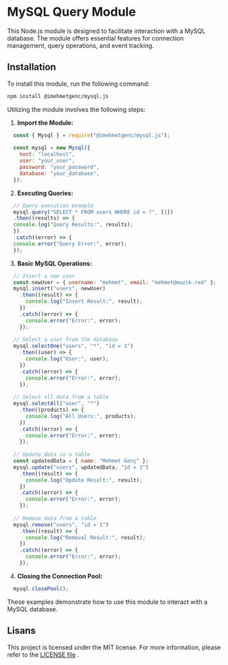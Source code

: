 # MySQL Query Module

This Node.js module is designed to facilitate interaction with a MySQL database. The module offers essential features for connection management, query operations, and event tracking.

## Installation

To install this module, run the following command:

```bash
npm install @imehmetgenc/mysql.js
```

Utilizing the module involves the following steps:

1. **Import the Module:**

```javascript
  const { Mysql } = require("@imehmetgenc/mysql.js");
  
  const mysql = new Mysql({
    host: "localhost",
    user: "your_user",
    password: "your_password",
    database: "your_database",
  });
```

2. **Executing Queries:**

```javascript
  // Query execution example
  mysql.query("SELECT * FROM users WHERE id = ?", [1])
  .then((results) => {
  console.log("Query Results:", results);
  })
  .catch((error) => {
  console.error("Query Error:", error);
  });
```

3. **Basic MySQL Operations:**

```javascript
  // Insert a new user
  const newUser = { username: "mehmet", email: "mehmet@muzik.red" };
  mysql.insert("users", newUser)
    .then((result) => {
      console.log("Insert Result:", result);
    })
    .catch((error) => {
      console.error("Error:", error);
    });
  
  // Select a user from the database
  mysql.selectOne("users", "*", "id = 1")
    .then((user) => {
      console.log("User:", user);
    })
    .catch((error) => {
      console.error("Error:", error);
    });
  
  // Select all data from a table
  mysql.selectAll("user", "*")
    .then((products) => {
      console.log("All Users:", products);
    })
    .catch((error) => {
      console.error("Error:", error);
    });
  
  // Update data in a table
  const updatedData = { name: "Mehmet Genç" };
  mysql.update("users", updatedData, "id = 1")
    .then((result) => {
      console.log("Update Result:", result);
    })
    .catch((error) => {
      console.error("Error:", error);
    });
  
  // Remove data from a table
  mysql.remove("users", "id = 1")
    .then((result) => {
      console.log("Removal Result:", result);
    })
    .catch((error) => {
      console.error("Error:", error);
    });
```

4. **Closing the Connection Pool:**

```javascript
  mysql.closePool();
```

These examples demonstrate how to use this module to interact with a MySQL database.

## Lisans

This project is licensed under the MIT license. For more information, please refer to the [LICENSE file](LICENSE) .
